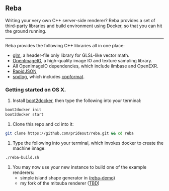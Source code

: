 ## Reba

Writing your very own C++ server-side renderer?  Reba provides a set of third-party libraries and build environment using Docker, so that you can hit the ground running.

<!--div style="
    width:300px;
    border:solid 1px black;
    border-radius:10px;
    padding:5px"><div style="
        border:solid 1px black;
        background: #eee;
        border-radius:10px;
        padding:5px"><b style="padding:0">Your Awesome Teapot Renderer</b>
    </div><div style="
        margin-top: 5px;
        background: #eed;
        border:solid 1px black;
        border-radius:10px;
        padding:5px"><b style="
            ">Reba</b>
        <div>OpenImageIO, glm, ...</div></div><div style="
            margin-top: 5px;
            border:solid 1px black;
            border-radius:10px;
            background: #eee;
            padding:5px"><b style="
                ">Docker</b></div></div-->

---

Reba provides the following C++ libraries all in one place:
- [glm](https://github.com/g-truc/glm), a header-file only library for GLSL-like vector math.
- [OpenImageIO](https://github.com/OpenImageIO/oiio), a high-quality image IO and texture sampling library.
- All OpenImageIO dependencies, which include ilmbase and OpenEXR.
- [RapidJSON](https://github.com/miloyip/rapidjson)
- [spdlog](https://github.com/gabime/spdlog), which includes [cppformat](https://github.com/cppformat/cppformat).

### Getting started on OS X.

1. Install [boot2docker](https://github.com/boot2docker/osx-installer/releases/latest), then type the following into your terminal:
```bash
boot2docker init
boot2docker start
```

1. Clone this repo and cd into it:
```bash
git clone https://github.com/prideout/reba.git && cd reba
```

1. Type the following into your terminal, which invokes docker to create the machine image:
```bash
./reba-build.sh
```

1. You may now use your new instance to build one of the example renderers:
    - simple island shape generator in ([reba-demo](https://github.com/prideout/reba-island))
    - my fork of the mitsuba renderer ([TBD]())
